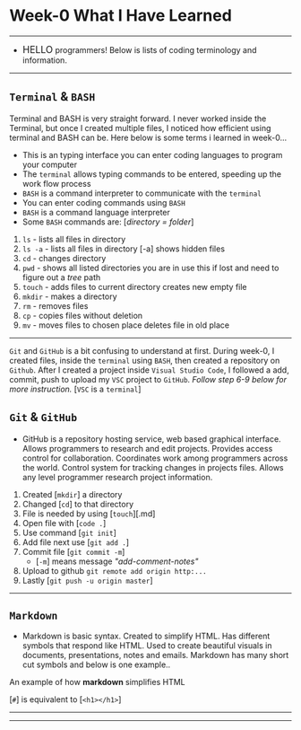 # Week-0 What I Have Learned

---

* <span style="font-size:larger;">HELLO</span> programmers! Below is lists of coding terminology and information.

---

## `Terminal` & `BASH`

Terminal and BASH is very straight forward. I never worked inside the Terminal, but once I created multiple files, I noticed how efficient using terminal and BASH can be. Here below is some terms i learned in week-0...

* This is an typing interface you can enter coding languages to program your computer
* The `terminal` allows typing commands to be entered, speeding up the work flow process
* `BASH` is a command interpreter to communicate with the `terminal`
* You can enter coding commands using `BASH`
* `BASH` is a command language interpreter
* Some `BASH` commands are: [*directory = folder*]

1. `ls` - lists all files in directory
2. `ls -a` - lists all files in directory [-a] shows hidden files
3. `cd` - changes directory
4. `pwd` - shows all listed directories you are in use this if lost and need to figure out a *tree* path
5. `touch` - adds files to current directory creates new empty file
6. `mkdir` - makes a directory
7. `rm` - removes files
8. `cp` - copies files without deletion
9. `mv` - moves files to chosen place deletes file in old place

---

`Git` and `GitHub` is a bit confusing to understand at first. During week-0, I created files, inside the `terminal` using `BASH`, then created a repository on `Github`. After I created a project inside `Visual Studio Code`, I followed a add, commit, push to upload my `VSC` project to `GitHub`. *Follow step 6-9 below for more instruction.* [`VSC` is a `terminal`]

## `Git` & `GitHub`

* GitHub is a repository hosting service, web based graphical interface. Allows programmers to research and edit projects. Provides access control for collaboration. Coordinates work among programmers across the world. Control system for tracking changes in projects files. Allows any level programmer research project information.

1. Created [`mkdir`] a directory
2. Changed [`cd`] to that directory
3. File is needed by using [`touch`][.md]
4. Open file with  [`code .`]
5. Use command [`git init`]
6. Add file next use [`git add .`]
7. Commit file [`git commit -m`]
    * [`-m`] means message *"add-comment-notes"*
8. Upload to github `git remote add origin http:...`
9. Lastly [`git push -u origin master`]

---

## `Markdown`

* Markdown is basic syntax. Created to simplify HTML. Has different symbols that respond like HTML. Used to create beautiful visuals in documents, presentations, notes and emails. Markdown has many short cut symbols and below is one example..

An example of how **markdown** simplifies HTML

[`#`] is equivalent to [`<h1></h1>`]

---
---